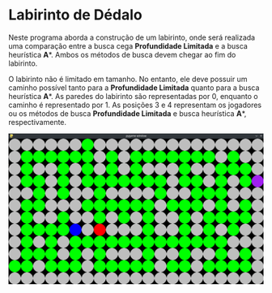 # Labirinto de Dédalo

Neste programa aborda a construção de um labirinto, onde será realizada uma comparação entre a busca cega **Profundidade Limitada** e a busca heurística **A***. Ambos os métodos de busca devem chegar ao fim do labirinto.

O labirinto não é limitado em tamanho. No entanto, ele deve possuir um caminho possível tanto para a **Profundidade Limitada** quanto para a busca heurística **A***. As paredes do labirinto são representadas por 0, enquanto o caminho é representado por 1. As posições 3 e 4 representam os jogadores ou os métodos de busca **Profundidade Limitada** e busca heurística **A***, respectivamente.

![Texto Alternativo](https://github.com/lbecher/labirinto-de-dedalo/blob/main/Labirinto_de_dedalo.png)
